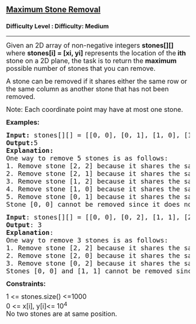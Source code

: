 <h2><a href="https://www.geeksforgeeks.org/problems/maximum-stone-removal-1662179442/0?">Maximum Stone Removal</a></h2><h3>Difficulty Level : Difficulty: Medium</h3><hr><div class="problems_problem_content__Xm_eO"><p><span style="font-size: 18px;">Given an 2D array of non-negative integers <strong>stones[][] </strong>where&nbsp;<strong>stones[i] = [xi, yi]</strong>&nbsp;represents the location of the<strong>&nbsp;ith</strong> stone on a 2D plane, the task is to return the <strong>maximum</strong> possible number of stones that you can remove.</span></p>
<p><span style="font-size: 18px;">A stone can be removed if it shares either the same row or the same column as another stone that has not been removed.</span></p>
<p><span style="font-size: 18px;">Note: Each coordinate point may have at most one stone.</span></p>
<p><span style="font-size: 18px;"><strong>Examples:</strong></span></p>
<pre><span style="font-size: 18px;"><strong style="font-size: 18px;">Input: </strong><span style="font-size: 18px;">stones[][] = [[0, 0], [0, 1], [1, 0], [1, 2], [2, 1], [2, 2]]<br></span><strong style="font-size: 18px;">Output:</strong><span style="font-size: 18px;">5<br></span><strong style="font-size: 18px;">Explanation:</strong><span style="font-size: 18px;"><br>One way to remove 5 stones is as follows:
1. Remove stone [2, 2] because it shares the same row as [2, 1].
2. Remove stone [2, 1] because it shares the same column as [0, 1].
3. Remove stone [1, 2] because it shares the same row as [1, 0].
4. Remove stone [1, 0] because it shares the same column as [0, 0].
5. Remove stone [0, 1] because it shares the same row as [0, 0].
Stone [0, 0] cannot be removed since it does not share any row/column with another stone still on the plane.<br></span></span></pre>
<pre><span style="font-size: 18px;"><strong>Input</strong>: stones[][] = [[0, 0], [0, 2], [1, 1], [2, 0], [2, 2]]</span><br><span style="font-size: 18px;"><strong>Output</strong>: 3</span><br><span style="font-size: 18px;"><strong>Explanation</strong>: <br>One way to remove 3 stones is as follows:</span><br><span style="font-size: 18px;">1. Remove stone [2, 2] because it shares the same row as [2, 0].</span><br><span style="font-size: 18px;">2. Remove stone [2, 0] because it shares the same column as [0, 0].</span><br><span style="font-size: 18px;">3. Remove stone [0, 2] because it shares the same row as [0, 0].</span><br><span style="font-size: 18px;">Stones [0, 0] and [1, 1] cannot be removed since they do not share any row/column with another stone still on the plane.</span></pre>
<p><span style="font-size: 18px;"><strong>Constraints:</strong></span></p>
<p><span style="font-size: 18px;">1 &lt;= stones.size() &lt;=1000<br>0 &lt;= x[i], y[i]&lt;= 10<sup>4</sup><br>No two stones are at same position.</span></p></div>